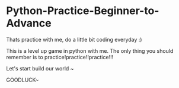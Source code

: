 # Python-Practice-Beginner-to-Advance
Thats practice with me, do a little bit coding everyday :)

This is a level up game in python with me.
The only thing you should remember is to practice!practice!!practice!!!

Let's start build our world ~

GOODLUCK~
